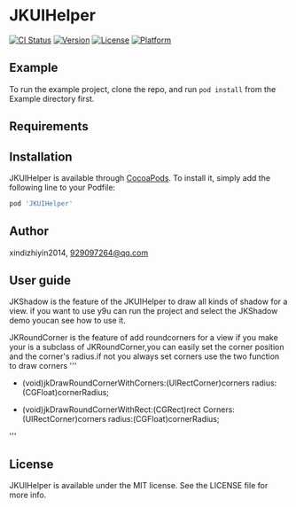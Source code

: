 # JKUIHelper

[![CI Status](http://img.shields.io/travis/xindizhiyin2014/JKUIHelper.svg?style=flat)](https://travis-ci.org/xindizhiyin2014/JKUIHelper)
[![Version](https://img.shields.io/cocoapods/v/JKUIHelper.svg?style=flat)](http://cocoapods.org/pods/JKUIHelper)
[![License](https://img.shields.io/cocoapods/l/JKUIHelper.svg?style=flat)](http://cocoapods.org/pods/JKUIHelper)
[![Platform](https://img.shields.io/cocoapods/p/JKUIHelper.svg?style=flat)](http://cocoapods.org/pods/JKUIHelper)

## Example

To run the example project, clone the repo, and run `pod install` from the Example directory first.

## Requirements

## Installation

JKUIHelper is available through [CocoaPods](http://cocoapods.org). To install
it, simply add the following line to your Podfile:

```ruby
pod 'JKUIHelper'
```

## Author

xindizhiyin2014, 929097264@qq.com

## User guide

JKShadow is the feature of the JKUIHelper to draw all kinds of shadow for a view.   if you want to use y9u can run the project and select the JKShadow demo youcan see how to use it.

JKRoundCorner is the feature of add roundcorners for a view if you make your is a subclass of JKRoundCorner,you can easily set the corner position and the corner's radius.if not you always set corners use the two function to draw corners
'''
- (void)jkDrawRoundCornerWithCorners:(UIRectCorner)corners radius:(CGFloat)cornerRadius;
 
- (void)jkDrawRoundCornerWithRect:(CGRect)rect Corners:(UIRectCorner)corners radius:(CGFloat)cornerRadius;

 
'''

## License

JKUIHelper is available under the MIT license. See the LICENSE file for more info.


